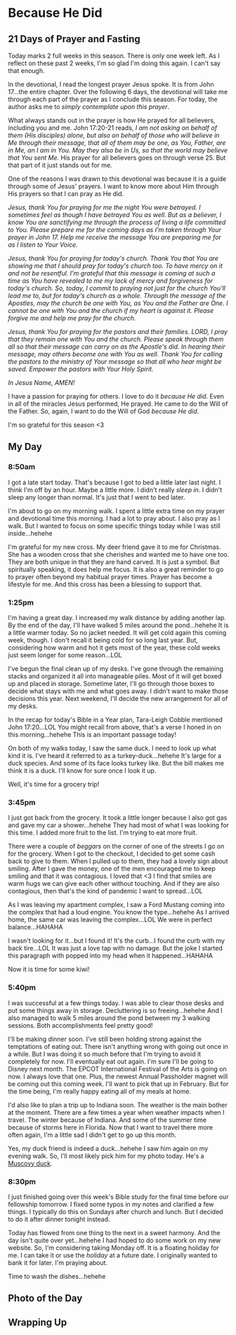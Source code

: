 # Because He Did

## 21 Days of Prayer and Fasting

Today marks 2 full weeks in this season. There is only one week left. As I reflect on these past 2 weeks, I'm so glad I'm doing this again. I can't say that enough.

In the devotional, I read the longest prayer Jesus spoke. It is from John 17...the entire chapter. Over the following 6 days, the devotional will take me through each part of the prayer as I conclude this season. For today, the author asks me to *simply contemplate upon this prayer*.

What always stands out in the prayer is how He prayed for all believers, including you and me. John 17:20-21 reads, *I am not asking on behalf of them (His disciples) alone, but also on behalf of those who will believe in Me through their message, that all of them may be one, as You, Father, are in Me, an I am in You. May they also be in Us, so that the world may believe that You sent Me.* His prayer for all believers goes on through verse 25. But that part of it just stands out for me.

One of the reasons I was drawn to this devotional was because it is a guide through some of Jesus' prayers. I want to know more about Him through His prayers so that I can pray as He did.

*Jesus, thank You for praying for me the night You were betrayed. I sometimes feel as though I have betrayed You as well. But as a believer, I know You are sanctifying me through the process of living a life committed to You. Please prepare me for the coming days as I'm taken through Your prayer in John 17. Help me receive the message You are preparing me for as I listen to Your Voice.*

*Jesus, thank You for praying for today's church. Thank You that You are showing me that I should pray for today's church too. To have mercy on it and not be resentful. I'm grateful that this message is coming at such a time as You have revealed to me my lack of mercy and forgiveness for today's church. So, today, I commit to praying not just for the church You'll lead me to, but for today's church as a whole. Through the message of the Apostles, may the church be one with You, as You and the Father are One. I cannot be one with You and the church if my heart is against it. Please forgive me and help me pray for the church.*

*Jesus, thank You for praying for the pastors and their families. LORD, I pray that they remain one with You and the church. Please speak through them all so that their message can carry on as the Apostle's did. In hearing their message, may others become one with You as well. Thank You for calling the pastors to the ministry of Your message so that all who hear might be saved. Empower the pastors with Your Holy Spirit.*

*In Jesus Name, AMEN!*

I have a passion for praying for others. I love to do it *because He did*. Even in all of the miracles Jesus performed, He prayed. He came to do the Will of the Father. So, again, I want to do the Will of God *because He did*.

I'm so grateful for this season <3

## My Day

### 8:50am

I got a late start today. That's because I got to bed a little later last night. I think I'm off by an hour. Maybe a little more. I didn't really *sleep in*. I didn't sleep any longer than normal. It's just that I went to bed later.

I'm about to go on my morning walk. I spent a little extra time on my prayer and devotional time this morning. I had a lot to pray about. I also pray as I walk. But I wanted to focus on some specific things today while I was still inside...hehehe

I'm grateful for my new cross. My deer friend gave it to me for Christmas. She has a wooden cross that she cherishes and wanted me to have one too. They are both unique in that they are hand carved. It is just a symbol. But spiritually speaking, it does help me focus. It is also a great reminder to go to prayer often beyond my habitual prayer times. Prayer has become a lifestyle for me. And this cross has been a blessing to support that.

### 1:25pm

I'm having a great day. I increased my walk distance by adding another lap. By the end of the day, I'll have walked 5 miles around the pond...hehehe It is a little warmer today. So no jacket needed. It will get cold again this coming week, though. I don't recall it being cold for so long last year. But, considering how warm and hot it gets most of the year, these cold weeks just seem longer for some reason...LOL

I've begun the final clean up of my desks. I've gone through the remaining stacks and organized it all into manageable piles. Most of it will get boxed up and placed in storage. Sometime later, I'll go through those boxes to decide what stays with me and what goes away. I didn't want to make those decisions this year. Next weekend, I'll decide the new arrangement for all of my desks.

In the recap for today's Bible in a Year plan, Tara-Leigh Cobble mentioned John 17:20...LOL You might recall from above, that's a verse I honed in on this morning...hehehe This is an important passage today!

On both of my walks today, I saw the same duck. I need to look up what kind it is. I've heard it referred to as a turkey-duck...hehehe It's large for a duck species. And some of its face looks turkey like. But the bill makes me think it is a duck. I'll know for sure once I look it up.

Well, it's time for a grocery trip!

### 3:45pm

I just got back from the grocery. It took a little longer because I also got gas and gave my car a shower...hehehe They had most of what I was looking for this time. I added more fruit to the list. I'm trying to eat more fruit.

There were a couple of *beggars* on the corner of one of the streets I go on for the grocery. When I got to the checkout, I decided to get some cash back to give to them. When I pulled up to them, they had a lovely sign about smiling. After I gave the money, one of the men encouraged me to keep smiling and that it was contagious. I loved that <3 I find that smiles are warm hugs we can give each other without touching. And if they are also contagious, then that's the kind of pandemic I want to spread...LOL

As I was leaving my apartment complex, I saw a Ford Mustang coming into the complex that had a loud engine. You know the type...hehehe As I arrived home, the same car was leaving the complex...LOL We were in perfect balance...HAHAHA

I wasn't looking for it...but I found it! It's the curb...I found the curb with my back tire...LOL It was just a love tap with no damage. But the joke I started this paragraph with popped into my head when it happened...HAHAHA

Now it is time for some kiwi!

### 5:40pm

I was successful at a few things today. I was able to clear those desks and put some things away in storage. Decluttering is so freeing...hehehe And I also managed to walk 5 miles around the pond between my 3 walking sessions. Both accomplishments feel pretty good!

I'll be making dinner soon. I've still been holding strong against the temptations of eating out. There isn't anything wrong with going out once in a while. But I was doing it so much before that I'm trying to avoid it completely for now. I'll eventually eat out again. I'm sure I'll be going to Disney next month. The EPCOT International Festival of the Arts is going on now. I always love that one. Plus, the newest Annual Passholder magnet will be coming out this coming week. I'll want to pick that up in February. But for the time being, I'm really happy eating all of my meals at home.

I'd also like to plan a trip up to Indiana soon. The weather is the main bother at the moment. There are a few times a year when weather impacts when I travel. The winter because of Indiana. And some of the summer time because of storms here in Florida. Now that I want to travel there more often again, I'm a little sad I didn't get to go up this month.

Yes, my duck friend is indeed a duck...hehehe I saw him again on my evening walk. So, I'll most likely pick him for my photo today. He's a [Muscovy duck](https://en.wikipedia.org/wiki/Muscovy_duck).

### 8:30pm

I just finished going over this week's Bible study for the final time before our fellowship tomorrow. I fixed some typos in my notes and clarified a few things. I typically do this on Sundays after church and lunch. But I decided to do it after dinner tonight instead.

Today has flowed from one thing to the next in a sweet harmony. And the day isn't quite over yet...hehehe I had hoped to do some work on my new website. So, I'm considering taking Monday off. It is a floating holiday for me. I can take it or use the *holiday* at a future date. I originally wanted to bank it for later. I'm praying about.

Time to wash the dishes...hehehe



## Photo of the Day



## Wrapping Up

